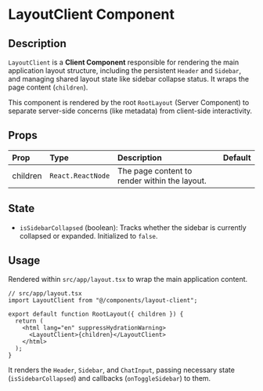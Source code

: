 # LayoutClient Component

## Description

`LayoutClient` is a **Client Component** responsible for rendering the main application layout structure, including the persistent `Header` and `Sidebar`, and managing shared layout state like sidebar collapse status. It wraps the page content (`children`).

This component is rendered by the root `RootLayout` (Server Component) to separate server-side concerns (like metadata) from client-side interactivity.

## Props

| Prop     | Type              | Description                         | Default |
| :------- | :---------------- | :---------------------------------- | :------ |
| children | `React.ReactNode` | The page content to render within the layout. |         |

## State

- `isSidebarCollapsed` (boolean): Tracks whether the sidebar is currently collapsed or expanded. Initialized to `false`.

## Usage

Rendered within `src/app/layout.tsx` to wrap the main application content.

```tsx
// src/app/layout.tsx
import LayoutClient from "@/components/layout-client";

export default function RootLayout({ children }) {
  return (
    <html lang="en" suppressHydrationWarning>
      <LayoutClient>{children}</LayoutClient>
    </html>
  );
}
```

It renders the `Header`, `Sidebar`, and `ChatInput`, passing necessary state (`isSidebarCollapsed`) and callbacks (`onToggleSidebar`) to them. 